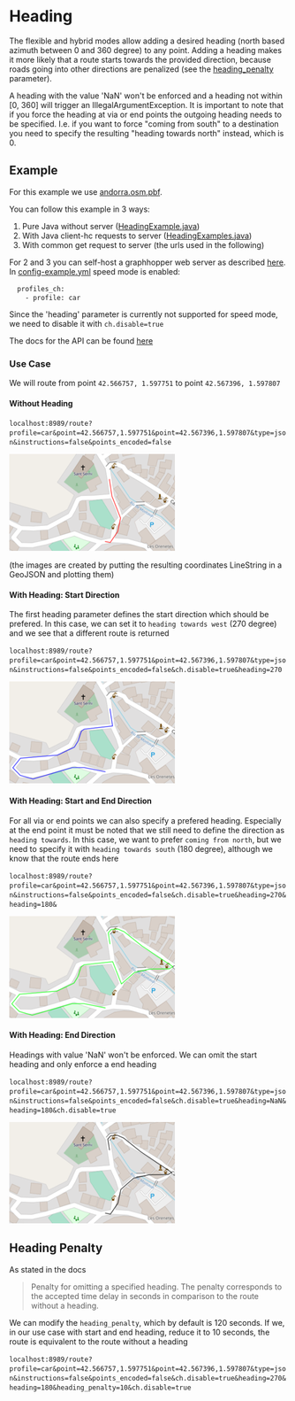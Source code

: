 # Heading

The flexible and hybrid modes allow adding a desired heading (north based azimuth between 0 and 360 degree) to any point. Adding a heading makes it more likely that a route starts towards the provided direction, because roads going into other directions are penalized (see the [heading_penalty](#heading-penalty) parameter).

A heading with the value 'NaN' won't be enforced and a heading not within [0, 360] will trigger an IllegalArgumentException. It is important to note that if you force the heading at via or end points the outgoing heading needs to be specified. I.e. if you want to force "coming from south" to a destination you need to specify the resulting "heading towards north" instead, which is 0.

## Example

For this example we use [andorra.osm.pbf](../../core/files/andorra.osm.pbf).

You can follow this example in 3 ways:

1.	Pure Java without server ([HeadingExample.java](../../example/src/test/java/com/graphhopper/example/HeadingExample.java))
2.	With Java client-hc requests to server ([HeadingExamples.java](../../client-hc/src/test/java/com/graphhopper/api/HeadingExamples.java))
3.	With common get request to server (the urls used in the following)

For 2 and 3 you can self-host a graphhopper web server as described [here](https://github.com/graphhopper/graphhopper#installation). In [config-example.yml](../../config-example.yml) speed mode is enabled:

```
  profiles_ch:
    - profile: car
```

Since the 'heading' parameter is currently not supported for speed mode, we need to disable it with `ch.disable=true`

The docs for the API can be found [here](../../docs/web/api-doc.md#parameters)

### Use Case

We will route from point
`42.566757, 1.597751`
to point
`42.567396, 1.597807`

#### Without Heading

`localhost:8989/route?profile=car&point=42.566757,1.597751&point=42.567396,1.597807&type=json&instructions=false&points_encoded=false`

![without_heading](./images/without_heading.PNG)

(the images are created by putting the resulting coordinates LineString in a GeoJSON and plotting them)

#### With Heading: Start Direction

The first heading parameter defines the start direction which should be prefered. In this case, we can set it to `heading towards west` (270 degree) and we see that a different route is returned

`localhost:8989/route?profile=car&point=42.566757,1.597751&point=42.567396,1.597807&type=json&instructions=false&points_encoded=false&ch.disable=true&heading=270`

![with_heading_start](./images/with_heading_start.PNG)

#### With Heading: Start and End Direction

For all via or end points we can also specify a prefered heading. Especially at the end point it must be noted that we still need to define the direction as `heading towards`. In this case, we want to prefer `coming from north`, but we need to specify it with `heading towards south` (180 degree), although we know that the route ends here

`localhost:8989/route?profile=car&point=42.566757,1.597751&point=42.567396,1.597807&type=json&instructions=false&points_encoded=false&ch.disable=true&heading=270&heading=180&`

![with_heading_start_stop](./images/with_heading_start_stop.PNG)

#### With Heading: End Direction

Headings with value 'NaN' won't be enforced. We can omit the start heading and only enforce a end heading

`localhost:8989/route?profile=car&point=42.566757,1.597751&point=42.567396,1.597807&type=json&instructions=false&points_encoded=false&ch.disable=true&heading=NaN&heading=180&ch.disable=true`

![with_heading_stop](./images/with_heading_stop.PNG)

## Heading Penalty

As stated in the docs

> Penalty for omitting a specified heading. The penalty corresponds to the accepted time delay in seconds in comparison to the route without a heading.

We can modify the `heading_penalty`, which by default is 120 seconds. If we, in our use case with start and end heading, reduce it to 10 seconds, the route is equivalent to the route without a heading

`localhost:8989/route?profile=car&point=42.566757,1.597751&point=42.567396,1.597807&type=json&instructions=false&points_encoded=false&ch.disable=true&heading=270&heading=180&heading_penalty=10&ch.disable=true`

